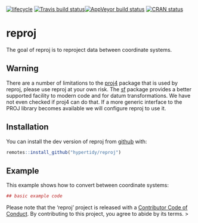 
<!-- README.md is generated from README.Rmd. Please edit that file -->

[![lifecycle](https://img.shields.io/badge/lifecycle-experimental-orange.svg)](https://www.tidyverse.org/lifecycle/#experimental)
[![Travis build
status](https://travis-ci.org/r-gris/reproj.svg?branch=master)](https://travis-ci.org/r-gris/reproj)[![AppVeyor
build
status](https://ci.appveyor.com/api/projects/status/github/r-gris/reproj?branch=master&svg=true)](https://ci.appveyor.com/project/r-gris/reproj)
[![CRAN
status](https://www.r-pkg.org/badges/version/reproj)](https://cran.r-project.org/package=reproj)

# reproj

The goal of reproj is to reproject data between coordinate systems.

## Warning

There are a number of limitations to the
[proj4](https://CRAN.r-project.org/package=proj4) package that is used
by reproj, please use reproj at your own risk. The
[sf](https://CRAN.r-project.org/package=sf) package provides a better
supported facility to modern code and for datum transformations. We have
not even checked if proj4 can do that. If a more generic interface to
the PROJ library becomes available we will configure reproj to use it.

## Installation

You can install the dev version of reproj from
[github](https://github.com/hypertidy/reproj/) with:

``` r
remotes::install_github("hypertidy/reproj")
```

## Example

This example shows how to convert between coordinate systems:

``` r
## basic example code
```

Please note that the ‘reproj’ project is released with a [Contributor
Code of Conduct](CODE_OF_CONDUCT.md). By contributing to this project,
you agree to abide by its terms. \>
